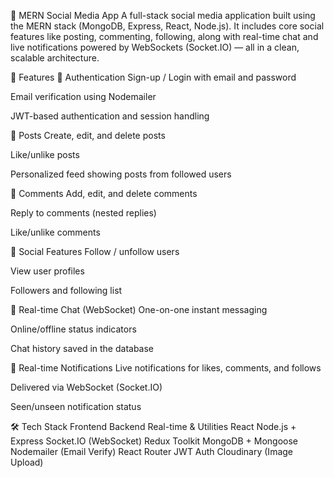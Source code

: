 📱 MERN Social Media App
A full-stack social media application built using the MERN stack (MongoDB, Express, React, Node.js). It includes core social features like posting, commenting, following, along with real-time chat and live notifications powered by WebSockets (Socket.IO) — all in a clean, scalable architecture.

🚀 Features
🔐 Authentication
Sign-up / Login with email and password

Email verification using Nodemailer

JWT-based authentication and session handling

📝 Posts
Create, edit, and delete posts

Like/unlike posts

Personalized feed showing posts from followed users

💬 Comments
Add, edit, and delete comments

Reply to comments (nested replies)

Like/unlike comments

👥 Social Features
Follow / unfollow users

View user profiles

Followers and following list

💬 Real-time Chat (WebSocket)
One-on-one instant messaging

Online/offline status indicators

Chat history saved in the database

🔔 Real-time Notifications
Live notifications for likes, comments, and follows

Delivered via WebSocket (Socket.IO)

Seen/unseen notification status

🛠️ Tech Stack
Frontend	Backend	Real-time & Utilities
React	Node.js + Express	Socket.IO (WebSocket)
Redux Toolkit	MongoDB + Mongoose	Nodemailer (Email Verify)
React Router	JWT Auth	Cloudinary (Image Upload)
